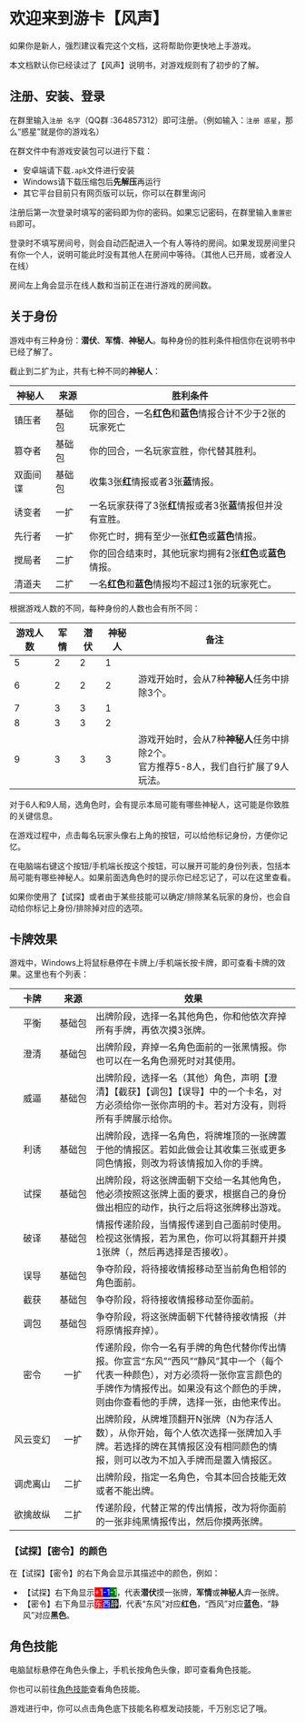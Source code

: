 # 欢迎来到游卡【风声】

如果你是新人，强烈建议看完这个文档，这将帮助你更快地上手游戏。

本文档默认你已经读过了【风声】说明书，对游戏规则有了初步的了解。

## 注册、安装、登录
在群里输入`注册 名字`（QQ群 :364857312）即可注册。（例如输入：`注册 惑星`，那么“惑星”就是你的游戏名）

在群文件中有游戏安装包可以进行下载：
- 安卓端请下载`.apk`文件进行安装
- Windows请下载压缩包后**先解压**再运行
- 其它平台目前只有网页版可以玩，你可以在群里询问

注册后第一次登录时填写的密码即为你的密码。如果忘记密码，在群里输入`重置密码`即可。

登录时不填写房间号，则会自动匹配进入一个有人等待的房间。如果发现房间里只有你一个人，说明可能此时没有其他人在房间中等待。（其他人已开局，或者没人在线）

房间左上角会显示在线人数和当前正在进行游戏的房间数。

## 关于身份
游戏中有三种身份：**潜伏**、**军情**、**神秘人**。每种身份的胜利条件相信你在说明书中已经了解了。

截止到二扩为止，共有七种不同的**神秘人**：

| 神秘人  | 来源  | 胜利条件                               |
|------|-----|------------------------------------|
| 镇压者  | 基础包 | 你的回合，一名**红色**和**蓝色**情报合计不少于2张的玩家死亡 |
| 篡夺者  | 基础包 | 你的回合，一名玩家宣胜，你代替其胜利。                |
| 双面间谍 | 基础包 | 收集3张**红**情报或者3张**蓝**情报。            |
| 诱变者  | 一扩  | 一名玩家获得了3张**红**情报或者3张**蓝**情报但并没有宣胜。 |
| 先行者  | 一扩  | 你死亡时，拥有至少一张**红色**或**蓝色**情报。        |
| 搅局者  | 二扩  | 你的回合结束时，其他玩家均拥有2张**红色**或**蓝色**情报。  |
| 清道夫  | 二扩  | 一名**红色**和**蓝色**情报均不超过1张的玩家死亡。      |

根据游戏人数的不同，每种身份的人数也会有所不同：

| 游戏人数 | 军情 | 潜伏 | 神秘人 | 备注                                                  |
|------|----|----|-----|-----------------------------------------------------|
| 5    | 2  | 2  | 1   |                                                     |
| 6    | 2  | 2  | 2   | 游戏开始时，会从7种**神秘人**任务中排除3个。                           |
| 7    | 3  | 3  | 1   |                                                     |
| 8    | 3  | 3  | 2   |                                                     |
| 9    | 3  | 3  | 3   | 游戏开始时，会从7种**神秘人**任务中排除2个。<br/>官方推荐5-8人，我们自行扩展了9人玩法。 |

对于6人和9人局，选角色时，会有提示本局可能有哪些神秘人，这可能是你致胜的关键信息。

在游戏过程中，点击每名玩家头像右上角的按钮，可以给他标记身份，方便你记忆。

在电脑端右键这个按钮/手机端长按这个按钮，可以展开可能的身份列表，包括本局可能有哪些神秘人。如果前面选角色时的提示你已经忘记了，可以在这里查看。

如果你使用了【试探】或者由于某些技能可以确定/排除某名玩家的身份，也会自动给你标记上身份/排除掉对应的选项。

## 卡牌效果

游戏中，Windows上将鼠标悬停在卡牌上/手机端长按卡牌，即可查看卡牌的效果。这里也有个列表：

|                    卡牌                     |                    来源                    | 效果                                                                                                           |
|:-----------------------------------------:|:----------------------------------------:|--------------------------------------------------------------------------------------------------------------|
|                    平衡                     | <div style="width:max-content">基础包</div> | 出牌阶段，选择一名其他角色，你和他依次弃掉所有手牌，再依次摸3张牌。                                                                           |
|                    澄清                     |                   基础包                    | 出牌阶段，弃掉一名角色面前的一张黑情报。你也可以在一名角色濒死时对其使用。                                                                        |
|                    威逼                     |                   基础包                    | 出牌阶段，选择一名（其他）角色，声明【澄清】【截获】【调包】【误导】中的一个卡名，对方必须给你一张你声明的卡。若对方没有，则将所有手牌展示给你。                                     |
|                    利诱                     |                   基础包                    | 出牌阶段，选择一名角色，将牌堆顶的一张牌置于他的情报区。若如此做会让其收集三张或更多同色情报，则改为将该情报加入你的手牌。                                                |
|                    试探                     |                   基础包                    | 出牌阶段，将这张牌面朝下交给一名其他角色，他必须按照这张牌上面的要求，根据自己的身份做出相应的动作，执行之后将这张牌移出游戏。                                              |
|                    破译                     |                   基础包                    | 情报传递阶段，当情报传递到自己面前时使用。检视这张情报，若为黑色，你可以将其翻开并摸1张牌（，然后再选择是否接收）。                                                   |
|                    误导                     |                   基础包                    | 争夺阶段，将待接收情报移动至当前角色相邻的角色面前。                                                                                   |
|                    截获                     |                   基础包                    | 争夺阶段，将待接收情报移动至你面前。                                                                                           |
|                    调包                     |                   基础包                    | 争夺阶段，将这张牌面朝下代替待接收情报（并将原情报弃掉）。                                                                                |
|                    密令                     |                    一扩                    | 传递阶段，你令一名有手牌的角色代替你传出情报。你宣言“东风”“西风”“静风”其中一个（每个代表一种颜色），对方必须将一张你宣言颜色的手牌作为情报传出。如果没有这个颜色的手牌，则由你查看他的手牌，选择一张，由他来传出。 |
|                   风云变幻                    |                    一扩                    | 出牌阶段，从牌堆顶翻开N张牌（N为存活人数），从你开始，每个人依次选择一张牌加入手牌。若选择的牌在其情报区没有相同颜色的情报，则可以改为不加入手牌而是置入情报区。                            |
|                   调虎离山                    |                    二扩                    | 出牌阶段，指定一名角色，令其本回合技能无效或者不能出牌。                                                                                 |
| <div style="width:max-content">欲擒故纵</div> |                    二扩                    | 传递阶段，代替正常的传出情报，改为将你面前的一张非纯黑情报传出，然后你摸两张牌。                                                                     |

### 【试探】【密令】的颜色

在【试探】【密令】的右下角会显示其描述中的颜色，例如：

- 【试探】右下角显示<span style="color:white; background-color:red;">+1</span><span style="color:white; background-color:blue;">-1</span><span style="color:white; background-color:green;">-1</span>，代表**潜伏**摸一张牌，**军情**或**神秘人**弃一张牌。
- 【密令】右下角显示<span style="color:white; background-color:red;">东</span><span style="color:white; background-color:blue;">西</span><span style="color:white; background-color:black;">静</span>，代表“东风”对应**红色**，“西风”对应**蓝色**，“静风”对应**黑色**。

## 角色技能

电脑鼠标悬停在角色头像上，手机长按角色头像，即可查看角色技能。

你也可以前往[角色技能](skills/extend2)查看角色技能。

游戏进行中，你可以点击角色底下技能名称框发动技能，千万别忘记了哦。
